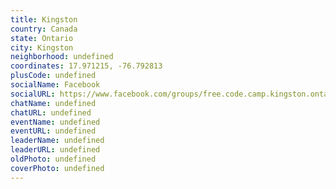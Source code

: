 ```yaml
---
title: Kingston
country: Canada
state: Ontario
city: Kingston
neighborhood: undefined
coordinates: 17.971215, -76.792813
plusCode: undefined
socialName: Facebook
socialURL: https://www.facebook.com/groups/free.code.camp.kingston.ontario
chatName: undefined
chatURL: undefined
eventName: undefined
eventURL: undefined
leaderName: undefined
leaderURL: undefined
oldPhoto: undefined
coverPhoto: undefined
---
```

